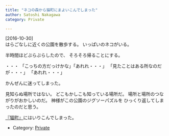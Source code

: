 ```yaml
---
title: "ネコの森から猫町にまよいこんでしまった"
author: Satoshi Nakagawa
category: Private

---
```


[2016-10-30]  
 はらごなしに近くの公園を散歩する。
いっぱいのネコがいる。

 半時間ほどぶらぶらしたので、
そろそろ帰ることにする。

 ・・・
「こっちの方だっけかな」「あれれ・・・」
「見たことはある所なのだが・・・」
「あれれ・・・」

 かんぜんに迷ってしまった。

 見知らぬ場所ではない。
どこもかしこも知っている場所だ。
場所と場所のつながりがおかしいのだ。
神様がこの公園のジグソーパズルを
ひっくり返してしまったのだと思う。

[『猫町』](http://www.aozora.gr.jp/cards/000067/files/641_21647.html)にはいりこんでしまった。

- Category: [Private](/categories.html#Private)

